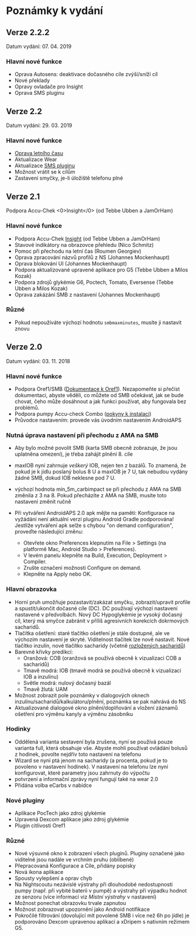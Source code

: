 # Poznámky k vydání

## Verze 2.2.2

Datum vydání: 07. 04. 2019

### Hlavní nové funkce

* Oprava Autosens: deaktivace dočasného cíle zvýší/sníží cíl
* Nové překlady
* Opravy ovladače pro Insight
* Oprava SMS pluginu

## Verze 2.2

Datum vydání: 29. 03. 2019

### Hlavní nové funkce

* [Oprava letního času](../Usage/Timezone-traveling#time-adjustment-daylight-savings-time-dst)
* Aktualizace Wear
* Aktualizace [SMS pluginu](../Usage/SMS-Commands.md)
* Možnost vrátit se k cílům
* Zastavení smyčky, je-li úložiště telefonu plné

## Verze 2.1

Podpora Accu-Chek <0>Insight</0> (od Tebbe Ubben a JamOrHam)

### Hlavní nové funkce

* Podpora Accu-Chek [Insight](../Configuration/Accu-Chek-Insight-Pump.md) (od Tebbe Ubben a JamOrHam)
* Stavové indikátory na obrazovce přehledu (Nico Schmitz)
* Pomoc při přechodu na letní čas (Roumen Georgiev)
* Oprava zpracování názvů profilů z NS (Johannes Mockenhaupt)
* Oprava blokování UI (Johannes Mockenhaupt)
* Podpora aktualizované upravené aplikace pro G5 (Tebbe Ubben a Milos Kozak)
* Podpora zdrojů glykémie G6, Poctech, Tomato, Eversense (Tebbe Ubben a Milos Kozak)
* Oprava zakázání SMB z nastavení (Johannes Mockenhaupt)

### Různé

* Pokud nepoužíváte výchozí hodnotu `smbmaxminutes`, musíte ji nastavit znovu

## Verze 2.0

Datum vydání: 03. 11. 2018

### Hlavní nové funkce

* Podpora Oref1/SMB ([Dokumentace k Oref1](https://openaps.readthedocs.io/en/latest/docs/Customize-Iterate/oref1.html)). Nezapomeňte si přečíst dokumentaci, abyste věděli, co můžete od SMB očekávat, jak se bude chovat, čeho může dosáhnout a jak funkci používat, aby fungovala bez problémů.
* Podpora pumpy Accu-check Combo ([pokyny k instalaci](../Configuration/Accu-Chek-Combo-Pump.md))
* Průvodce nastavením: provede vás úvodním nastavením AndroidAPS

### Nutná úprava nastavení při přechodu z AMA na SMB

* Aby bylo možné povolit SMB (karta SMB obecně zobrazuje, že jsou uplatněna omezení), je třeba zahájit plnění 8. cíle
* maxIOB nyní zahrnuje *veškerý* IOB, nejen ten z bazálů. To znamená, že pokud je k jídlu poslaný bolus 8 U a maxIOB je 7 U, tak nebudou vydány žádné SMB, dokud IOB neklesne pod 7 U.
* výchozí hodnota min_5m_carbimpact se při přechodu z AMA na SMB změnila z 3 na 8. Pokud přecházíte z AMA na SMB, musíte toto nastavení změnit ručně
* Při vytváření AndroidAPS 2.0 apk mějte na paměti: Konfigurace na vyžádání není aktuální verzí pluginu Android Gradle podporována! Jestliže vytváření apk selže s chybou "on demand configuration", proveďte následující změnu:
  
  * Otevřete okno Preferences klepnutím na File > Settings (na platformě Mac, Android Studio > Preferences).
  * V levém panelu klepněte na Build, Execution, Deployment > Compiler.
  * Zrušte označení možnosti Configure on demand.
  * Klepněte na Apply nebo OK.

### Hlavní obrazovka

* Horní pruh umožňuje pozastavit/zakázat smyčku, zobrazit/upravit profile a spustit/ukončit dočasné cíle (DC). DC používají výchozí nastavení nastavené v předvolbách. Nový DC Hypoglykémie je vysoký dočasný cíl, který má smyčce zabránit v příliš agresivních korekcích dokrmových sacharidů.
* Tlačítka ošetření: staré tlačítko ošetření je stále dostupné, ale ve výchozím nastavení je skryté. Viditelnost tlačítek lze nově nastavit. Nové tlačítko inzulín, nové tlačítko sacharidy (včetně [rozložených sacharidů](../Usage/Extended-Carbs.md))
* Barevné křivky predikcí: 
  * Oranžová: COB (oranžová se používá obecně k vizualizaci COB a sacharidů)
  * Tmavě modrá: IOB (tmavě modrá se používá obecně k vizualizaci IOB a inzulínu)
  * Světle modrá: nulový dočasný bazál
  * Tmavě žlutá: UAM
* Možnost zobrazit pole poznámky v dialogových oknech inzulínu/sacharidů/kalkulátoru/plnění, poznámka se pak nahrává do NS
* Aktualizované dialogové okno plnění/doplňování a vložení záznamů ošetření pro výměnu kanyly a výměnu zásobníku

### Hodinky

* Oddělená varianta sestavení byla zrušena, nyní se používá pouze varianta full, která obsahuje vše. Abyste mohli používat ovládání bolusů z hodinek, povolte nejdřív toto nastavení na telefonu
* Wizard se nyní ptá jenom na sacharidy (a procenta, pokud je to povoleno v nastavení hodinek). V nastavení na telefonu lze nyní konfigurovat, které parametry jsou zahrnuty do výpočtu
* potvrzení a informační zprávy nyní fungují také na wear 2.0
* Přidána volba eCarbs v nabídce

### Nové pluginy

* Aplikace PocTech jako zdroj glykémie
* Upravená Dexcom aplikace jako zdroj glykémie
* Plugin citlivosti Oref1

### Různé

* Nové výsuvné okno k zobrazení všech pluginů. Pluginy označené jako viditelné jsou nadále ve vrchním pruhu (oblíbené)
* Přepracovaná Konfigurace a Cíle, přidány popisky
* Nová ikona aplikace
* Spousty vylepšení a oprav chyb
* Na Nightscoutu nezávislé výstrahy při dlouhodobé nedostupnosti pumpy (např. při vybité baterii v pumpě) a výstrahy při výpadku hodnot ze senzoru (více informací viz *Místní výstrahy* v nastavení)
* Možnost ponechat obrazovku trvale zapnutou
* Možnost zobrazovat upozornění jako Android notifikace
* Pokročilé filtrování (dovolující mít povolené SMB i více než 6h po jídle) je podporováno Dexcom upravenou aplikací a xDripem s nativním režimem G5.